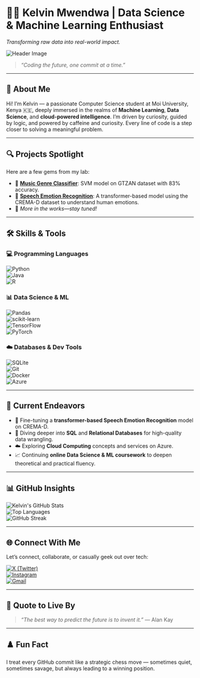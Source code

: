# 👨‍💻 Kelvin Mwendwa | Data Science & Machine Learning Enthusiast  
*Transforming raw data into real-world impact.*

![Header Image](https://images.unsplash.com/photo-1519389950473-47ba0277781c?auto=format&fit=crop&w=1350&q=80)

> *“Coding the future, one commit at a time.”*

---

## 🚀 About Me

Hi! I’m Kelvin — a passionate Computer Science student at Moi University, Kenya 🇰🇪, deeply immersed in the realms of **Machine Learning**, **Data Science**, and **cloud-powered intelligence**. I’m driven by curiosity, guided by logic, and powered by caffeine and curiosity. Every line of code is a step closer to solving a meaningful problem.

---

## 🔍 Projects Spotlight

Here are a few gems from my lab:

- 🎵 [**Music Genre Classifier**](https://github.com/kelvin17-glitch/ML-Audio): SVM model on GTZAN dataset with 83% accuracy.  
- 🎤 [**Speech Emotion Recognition**](https://github.com/kelvin17-glitch/emotion_recognition): A transformer-based model using the CREMA-D dataset to understand human emotions.
- 🤖 *More in the works—stay tuned!*

---

## 🛠️ Skills & Tools

### 💻 Programming Languages
![Python](https://img.shields.io/badge/-Python-3776AB?style=for-the-badge&logo=python&logoColor=white)  
![Java](https://img.shields.io/badge/-Java-007396?style=for-the-badge&logo=java&logoColor=white)  
![R](https://img.shields.io/badge/-R-276DC3?style=for-the-badge&logo=r&logoColor=white)

### 📊 Data Science & ML
![Pandas](https://img.shields.io/badge/-Pandas-150458?style=for-the-badge&logo=pandas&logoColor=white)  
![scikit-learn](https://img.shields.io/badge/-Scikit--Learn-F7931E?style=for-the-badge&logo=scikit-learn&logoColor=white)  
![TensorFlow](https://img.shields.io/badge/-TensorFlow-FF6F00?style=for-the-badge&logo=tensorflow&logoColor=white)  
![PyTorch](https://img.shields.io/badge/-PyTorch-EE4C2C?style=for-the-badge&logo=pytorch&logoColor=white)

### ☁️ Databases & Dev Tools
![SQLite](https://img.shields.io/badge/-SQLite-003B57?style=for-the-badge&logo=sqlite&logoColor=white)  
![Git](https://img.shields.io/badge/-Git-F05032?style=for-the-badge&logo=git&logoColor=white)  
![Docker](https://img.shields.io/badge/-Docker-2496ED?style=for-the-badge&logo=docker&logoColor=white)  
![Azure](https://img.shields.io/badge/-Azure-0078D4?style=for-the-badge&logo=microsoft-azure&logoColor=white)

---

## 🎯 Current Endeavors

- 🤖 Fine-tuning a **transformer-based Speech Emotion Recognition** model on CREMA-D.
- 🧠 Diving deeper into **SQL** and **Relational Databases** for high-quality data wrangling.
- ☁️ Exploring **Cloud Computing** concepts and services on Azure.
- 📈 Continuing **online Data Science & ML coursework** to deepen theoretical and practical fluency.

---

## 📊 GitHub Insights

![Kelvin's GitHub Stats](https://github-readme-stats.vercel.app/api?username=kelvin17-glitch&show_icons=true&count_private=true&theme=radical)  
![Top Languages](https://github-readme-stats.vercel.app/api/top-langs/?username=kelvin17-glitch&layout=compact&theme=radical)  
![GitHub Streak](https://github-readme-streak-stats.herokuapp.com/?user=kelvin17-glitch&theme=radical)

---

## 🌐 Connect With Me

Let’s connect, collaborate, or casually geek out over tech:

[![X (Twitter)](https://img.shields.io/badge/-@its_kelvin17-1DA1F2?style=for-the-badge&logo=twitter&logoColor=white)](https://twitter.com/its_kelvin17)  
[![Instagram](https://img.shields.io/badge/-@mwndwa._-E4405F?style=for-the-badge&logo=instagram&logoColor=white)](https://instagram.com/mwndwa._)  
[![Gmail](https://img.shields.io/badge/-kelvinmwendwa290505@gmail.com-D14836?style=for-the-badge&logo=gmail&logoColor=white)](mailto:kelvin17.glitch@gmail.com)

---

## 💬 Quote to Live By

> *“The best way to predict the future is to invent it.”* — Alan Kay

---

## ♟️ Fun Fact

I treat every GitHub commit like a strategic chess move — sometimes quiet, sometimes savage, but always leading to a winning position.  
